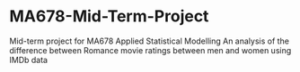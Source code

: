 # MA678-Mid-Term-Project
Mid-term project for MA678 Applied Statistical Modelling
An analysis of the difference between Romance movie ratings between men and women using IMDb data
